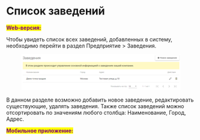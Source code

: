 # Список заведений

<mark style="color:purple;">**Web-версия:**</mark>

Чтобы увидеть список всех заведений, добавленных в систему, необходимо перейти в раздел Предприятие > Заведения.&#x20;

<figure><img src="../../.gitbook/assets/image.png" alt=""><figcaption></figcaption></figure>

В данном разделе возможно добавить новое заведение, редактировать существующие, удалять заведения. Также список заведений можно отсортировать по значениям любого столбца: Наименование, Город, Адрес.&#x20;

<mark style="color:purple;">**Мобильное приложение:**</mark>
